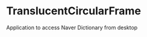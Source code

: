 TranslucentCircularFrame
========================

Application to access Naver Dictionary from desktop 
